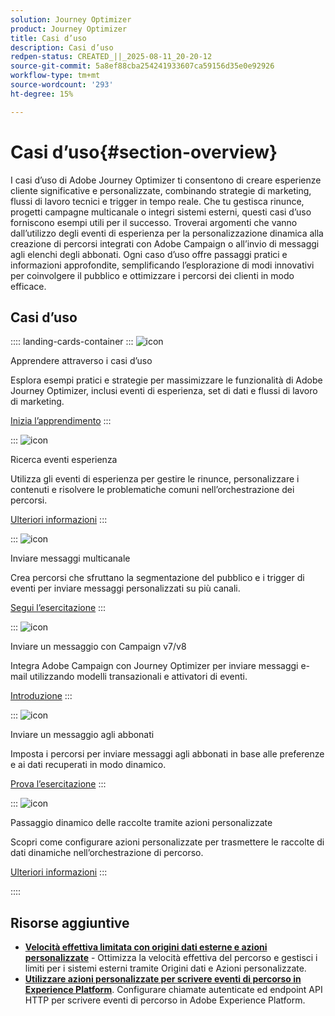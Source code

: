 ```yaml
---
solution: Journey Optimizer
product: Journey Optimizer
title: Casi d’uso
description: Casi d’uso
redpen-status: CREATED_||_2025-08-11_20-20-12
source-git-commit: 5a8ef88cba254241933607ca59156d35e0e92926
workflow-type: tm+mt
source-wordcount: '293'
ht-degree: 15%

---
```



# Casi d’uso{#section-overview}

I casi d’uso di Adobe Journey Optimizer ti consentono di creare esperienze cliente significative e personalizzate, combinando strategie di marketing, flussi di lavoro tecnici e trigger in tempo reale. Che tu gestisca rinunce, progetti campagne multicanale o integri sistemi esterni, questi casi d’uso forniscono esempi utili per il successo. Troverai argomenti che vanno dall’utilizzo degli eventi di esperienza per la personalizzazione dinamica alla creazione di percorsi integrati con Adobe Campaign o all’invio di messaggi agli elenchi degli abbonati. Ogni caso d’uso offre passaggi pratici e informazioni approfondite, semplificando l’esplorazione di modi innovativi per coinvolgere il pubblico e ottimizzare i percorsi dei clienti in modo efficace.

## Casi d’uso

:::: landing-cards-container
:::
![icon](https://cdn.experienceleague.adobe.com/icons/book.svg?lang=it)

Apprendere attraverso i casi d’uso

Esplora esempi pratici e strategie per massimizzare le funzionalità di Adobe Journey Optimizer, inclusi eventi di esperienza, set di dati e flussi di lavoro di marketing.

[Inizia l’apprendimento](../using/building-journeys/jo-use-cases.md)
:::

:::
![icon](https://cdn.experienceleague.adobe.com/icons/list-check.svg?lang=it)

Ricerca eventi esperienza

Utilizza gli eventi di esperienza per gestire le rinunce, personalizzare i contenuti e risolvere le problematiche comuni nell’orchestrazione dei percorsi.

[Ulteriori informazioni](../using/building-journeys/exp-event-lookup.md)
:::

:::
![icon](https://cdn.experienceleague.adobe.com/icons/circle-play.svg?lang=it)

Inviare messaggi multicanale

Crea percorsi che sfruttano la segmentazione del pubblico e i trigger di eventi per inviare messaggi personalizzati su più canali.

[Segui l’esercitazione](../using/building-journeys/journeys-uc.md)
:::

:::
![icon](https://cdn.experienceleague.adobe.com/icons/puzzle-piece.svg?lang=it)

Inviare un messaggio con Campaign v7/v8

Integra Adobe Campaign con Journey Optimizer per inviare messaggi e-mail utilizzando modelli transazionali e attivatori di eventi.

[Introduzione](../using/building-journeys/ajo-ac.md)
:::

:::
![icon](https://cdn.experienceleague.adobe.com/icons/list-check.svg?lang=it)

Inviare un messaggio agli abbonati

Imposta i percorsi per inviare messaggi agli abbonati in base alle preferenze e ai dati recuperati in modo dinamico.

[Prova l’esercitazione](../using/building-journeys/message-to-subscribers-uc.md)
:::

:::
![icon](https://cdn.experienceleague.adobe.com/icons/code-branch.svg?lang=it)

Passaggio dinamico delle raccolte tramite azioni personalizzate

Scopri come configurare azioni personalizzate per trasmettere le raccolte di dati dinamiche nell’orchestrazione di percorso.

[Ulteriori informazioni](../using/building-journeys/collections.md)
:::

::::


## Risorse aggiuntive

- **[Velocità effettiva limitata con origini dati esterne e azioni personalizzate](../using/building-journeys/limit-throughput.md)** - Ottimizza la velocità effettiva del percorso e gestisci i limiti per i sistemi esterni tramite Origini dati e Azioni personalizzate.
- **[Utilizzare azioni personalizzate per scrivere eventi di percorso in Experience Platform](../using/building-journeys/custom-action-aep.md)**. Configurare chiamate autenticate ed endpoint API HTTP per scrivere eventi di percorso in Adobe Experience Platform.
